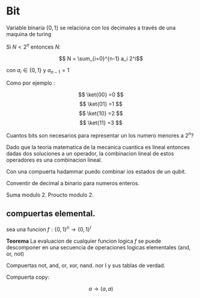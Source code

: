 # Bit

Variable binaria $\{0,1\}$ se relaciona con los decimales a través de una maquina de turing


Si $N<2^n$ entonces $N$:


$$
N = \sum_{i=0}^{n-1} a_i 2^i$$ 

con $a_i \in \{0,1\}$ y $a_{n-1} = 1$


Como por ejemplo :

$$
\ket{00} =0
$$
$$
\ket{01} =1
$$
$$
\ket{10} =2
$$
$$
\ket{11} =3
$$

Cuantos bits son necesarios para representar un los numero menores a $2^n$?


Dado que la teoria matematica de la mecanica cuantica es lineal entonces dadas dos soluciones a un operador, la combinacion lineal de estos operadores es una combinacion lineal.

Con una compuerta hadammar puedo combinar ios estados de un qubit.

Conventir de decimal a binario para numeros enteros.

Suma modulo 2.
Proucto modulo 2.


## compuertas elemental.

sea una funcion $f:\{0,1\}^n \to \{0,1\}^l$


**Teorema** La evaluacion de cualquier funcion logica $f$ se puede descomponer en una secuencia de operaciones logicas elementales (and, or, not)


Compuertas not, and, or, xor, nand. nor I y sus tablas de verdad.

Compuerta copy:

$$
a \to (a,a)
$$

